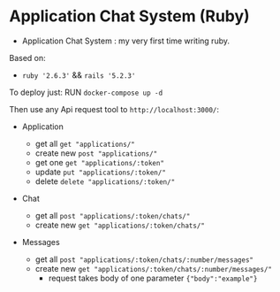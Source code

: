 # Application Chat System (Ruby)

- Application Chat System : my very first time writing ruby.

Based on:

* ```ruby '2.6.3'``` && ```rails '5.2.3'```

To deploy just:
RUN ```docker-compose up -d```

Then use any Api request tool to ```http://localhost:3000/```:

- Application

  - get all ```get "applications/"``` 
  - create new ```post "applications/"``` 
  - get one ```get "applications/:token"``` 
  - update ```put "applications/:token/"``` 
  - delete ```delete "applications/:token/"``` 

- Chat

  - get all ```post "applications/:token/chats/"```
  - create new ```get "applications/:token/chats/"```

- Messages

  - get all ```post "applications/:token/chats/:number/messages"```
  - create new ```get "applications/:token/chats/:number/messages/"``` 
    * request takes body of one parameter ```{"body":"example"}```


